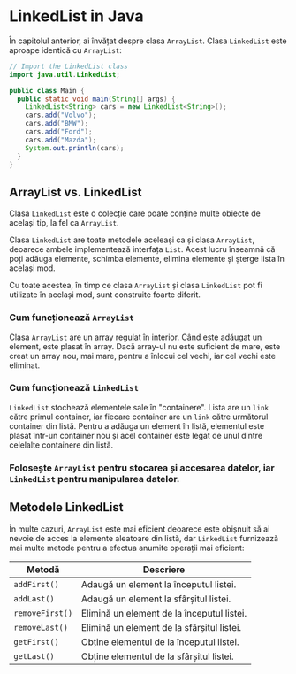 # LinkedList in Java

În capitolul anterior, ai învățat despre clasa `ArrayList`. Clasa `LinkedList` este aproape identică cu `ArrayList`:

```java
// Import the LinkedList class
import java.util.LinkedList;

public class Main {
  public static void main(String[] args) {
    LinkedList<String> cars = new LinkedList<String>();
    cars.add("Volvo");
    cars.add("BMW");
    cars.add("Ford");
    cars.add("Mazda");
    System.out.println(cars);
  }
}
```

## ArrayList vs. LinkedList
Clasa `LinkedList` este o colecție care poate conține multe obiecte de același tip, la fel ca `ArrayList`.

Clasa `LinkedList` are toate metodele aceleași ca și clasa `ArrayList`, deoarece ambele implementează interfața `List`. Acest lucru înseamnă că poți adăuga elemente, schimba elemente, elimina elemente și șterge lista în același mod.

Cu toate acestea, în timp ce clasa `ArrayList` și clasa `LinkedList` pot fi utilizate în același mod, sunt construite foarte diferit.

### Cum funcționează `ArrayList`

Clasa `ArrayList` are un array regulat în interior. Când este adăugat un element, este plasat în array. Dacă array-ul nu este suficient de mare, este creat un array nou, mai mare, pentru a înlocui cel vechi, iar cel vechi este eliminat.

### Cum funcționează `LinkedList`

`LinkedList` stochează elementele sale în "containere". Lista are un `link` către primul container, iar fiecare container are un `link` către următorul container din listă. Pentru a adăuga un element în listă, elementul este plasat într-un container nou și acel container este legat de unul dintre celelalte containere din listă.


### Folosește `ArrayList` pentru stocarea și accesarea datelor, iar `LinkedList` pentru manipularea datelor.


## Metodele LinkedList

În multe cazuri, `ArrayList` este mai eficient deoarece este obișnuit să ai nevoie de acces la elemente aleatoare din listă, dar `LinkedList` furnizează mai multe metode pentru a efectua anumite operații mai eficient:


| Metodă        | Descriere                                      |
| ------------- | ---------------------------------------------- |
| `addFirst()`  | Adaugă un element la începutul listei.          |
| `addLast()`   | Adaugă un element la sfârșitul listei.          |
| `removeFirst()`| Elimină un element de la începutul listei.      |
| `removeLast()` | Elimină un element de la sfârșitul listei.      |
| `getFirst()`   | Obține elementul de la începutul listei.        |
| `getLast()`    | Obține elementul de la sfârșitul listei.        |


